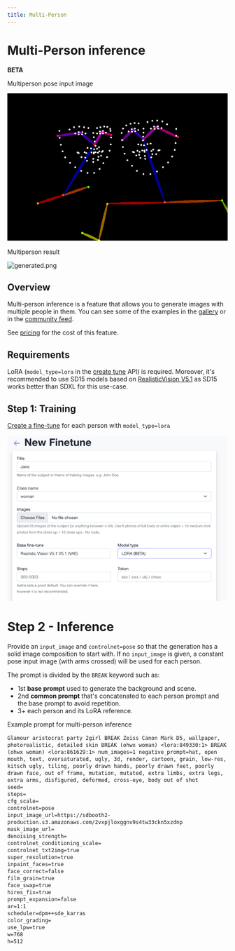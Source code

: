 ```yaml
---
title: Multi-Person
---
```


# Multi-Person inference 
**BETA**

<div style={{ display: "grid", 'grid-template-columns': '1fr 1fr', gap: '1.5rem' }}>
<div>
<figcaption>Multiperson pose input image</figcaption>

![source.png](./img/multiperson-pose.png)
</div>

<div>
<figcaption>Multiperson result</figcaption>

![generated.png](./img/multiperson.png)
</div>

</div>

## Overview
Multi-person inference is a feature that allows you to generate images with multiple people in them.
You can see some of the examples in the [gallery](https://www.astria.ai/gallery?is_multiperson=true) or in the [community feed](https://www.astria.ai/community?is_multiperson=true).

See [pricing](https://www.astria.ai/pricing) for the cost of this feature.

## Requirements
LoRA (`model_type=lora` in the [create tune](/docs/api/tune/create) API) is required.
Moreover, it's recommended to use SD15 models based on [RealisticVision V5.1](https://www.astria.ai/gallery/tunes/690204/prompts) as SD15 works better than SDXL for this use-case.

## Step 1: Training
[Create a fine-tune](https://www.astria.ai/tunes/new) for each person with `model_type=lora`

![img.png](./img/multiperson-training.png)

# Step 2 - Inference
Provide an `input_image` and `controlnet=pose` so that the generation has a solid image composition to start with.
If no `input_image` is given, a constant pose input image (with arms crossed) will be used for each person.

The prompt is divided by the `BREAK` keyword such as:
* 1st **base prompt** used to generate the background and scene.
* 2nd **common prompt** that's concatenated to each person prompt and the base prompt to avoid repetition.
* 3+ each person and its LoRA reference.

Example prompt for multi-person inference

```text
Glamour aristocrat party 2girl BREAK Zeiss Canon Mark D5, wallpaper, photorealistic, detailed skin BREAK (ohwx woman) <lora:849330:1> BREAK (ohwx woman) <lora:861629:1> num_images=1 negative_prompt=hat, open mouth, text, oversaturated, ugly, 3d, render, cartoon, grain, low-res, kitsch ugly, tiling, poorly drawn hands, poorly drawn feet, poorly drawn face, out of frame, mutation, mutated, extra limbs, extra legs, extra arms, disfigured, deformed, cross-eye, body out of shot 
seed= 
steps= 
cfg_scale= 
controlnet=pose 
input_image_url=https://sdbooth2-production.s3.amazonaws.com/2vxpjloxggnv9s4tw33ckn5xzdnp 
mask_image_url= 
denoising_strength= 
controlnet_conditioning_scale= 
controlnet_txt2img=true 
super_resolution=true 
inpaint_faces=true 
face_correct=false
film_grain=true
face_swap=true
hires_fix=true
prompt_expansion=false
ar=1:1
scheduler=dpm++sde_karras
color_grading=
use_lpw=true
w=768
h=512
```

